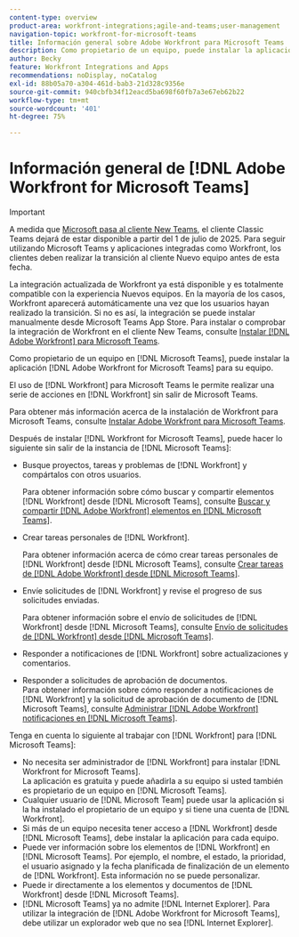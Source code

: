 ```yaml
---
content-type: overview
product-area: workfront-integrations;agile-and-teams;user-management
navigation-topic: workfront-for-microsoft-teams
title: Información general sobre Adobe Workfront para Microsoft Teams
description: Como propietario de un equipo, puede instalar la aplicación de  [!DNL Adobe Workfront for Microsoft Teams]  en su equipo.
author: Becky
feature: Workfront Integrations and Apps
recommendations: noDisplay, noCatalog
exl-id: 88b05a70-a304-461d-bab3-21d328c9356e
source-git-commit: 940cbfb34f12eacd5ba698f60fb7a3e67eb62b22
workflow-type: tm+mt
source-wordcount: '401'
ht-degree: 75%

---
```


# Información general de [!DNL Adobe Workfront for Microsoft Teams]

>[!IMPORTANT]
>
>A medida que [Microsoft pasa al cliente New Teams](https://learn.microsoft.com/en-us/microsoftteams/teams-classic-client-end-of-availability), el cliente Classic Teams dejará de estar disponible a partir del 1 de julio de 2025. Para seguir utilizando Microsoft Teams y aplicaciones integradas como Workfront, los clientes deben realizar la transición al cliente Nuevo equipo antes de esta fecha.
>
>La integración actualizada de Workfront ya está disponible y es totalmente compatible con la experiencia Nuevos equipos. En la mayoría de los casos, Workfront aparecerá automáticamente una vez que los usuarios hayan realizado la transición. Si no es así, la integración se puede instalar manualmente desde Microsoft Teams App Store. Para instalar o comprobar la integración de Workfront en el cliente New Teams, consulte [Instalar [!DNL Adobe Workfront] para Microsoft Teams](/help/quicksilver/workfront-integrations-and-apps/using-workfront-with-microsoft-teams/install-workfront-ms-teams.md).

Como propietario de un equipo en [!DNL Microsoft Teams], puede instalar la aplicación [!DNL Adobe Workfront for Microsoft Teams] para su equipo.

El uso de [!DNL Workfront] para Microsoft Teams le permite realizar una serie de acciones en [!DNL Workfront] sin salir de Microsoft Teams.

Para obtener más información acerca de la instalación de Workfront para Microsoft Teams, consulte [Instalar Adobe Workfront para Microsoft Teams](../../workfront-integrations-and-apps/using-workfront-with-microsoft-teams/install-workfront-ms-teams.md).

Después de instalar [!DNL Workfront for Microsoft Teams], puede hacer lo siguiente sin salir de la instancia de [!DNL Microsoft Teams]:

* Busque proyectos, tareas y problemas de [!DNL Workfront] y compártalos con otros usuarios.

  Para obtener información sobre cómo buscar y compartir elementos [!DNL Workfront] desde [!DNL Microsoft Teams], consulte [Buscar y compartir [!DNL Adobe Workfront] elementos en [!DNL Microsoft Teams]](../../workfront-integrations-and-apps/using-workfront-with-microsoft-teams/search-for-and-share-wf-items-in-ms-teams.md).

* Crear tareas personales de [!DNL Workfront].

  Para obtener información acerca de cómo crear tareas personales de [!DNL Workfront] desde [!DNL Microsoft Teams], consulte [Crear tareas de  [!DNL Adobe Workfront] desde [!DNL Microsoft Teams]](../../workfront-integrations-and-apps/using-workfront-with-microsoft-teams/create-workfront-tasks-from-ms-teams.md).

* Envíe solicitudes de [!DNL Workfront] y revise el progreso de sus solicitudes enviadas.

  Para obtener información sobre el envío de solicitudes de [!DNL Workfront] desde [!DNL Microsoft Teams], consulte [Envío de solicitudes de  [!DNL Workfront] desde [!DNL Microsoft Teams]](../../workfront-integrations-and-apps/using-workfront-with-microsoft-teams/submit-workfront-requests-from-ms-teams.md).

* Responder a notificaciones de [!DNL Workfront] sobre actualizaciones y comentarios.
* Responder a solicitudes de aprobación de documentos.\
   Para obtener información sobre cómo responder a notificaciones de [!DNL Workfront] y la solicitud de aprobación de documento de [!DNL Microsoft Teams], consulte [Administrar [!DNL Adobe Workfront] notificaciones en [!DNL Microsoft Teams]](../../workfront-integrations-and-apps/using-workfront-with-microsoft-teams/manage-wf-notifications-approval-requests-ms-teams.md).

Tenga en cuenta lo siguiente al trabajar con [!DNL Workfront] para [!DNL Microsoft Teams]:

* No necesita ser administrador de [!DNL Workfront] para instalar [!DNL Workfront for Microsoft Teams].\
   La aplicación es gratuita y puede añadirla a su equipo si usted también es propietario de un equipo en [!DNL Microsoft Teams].
* Cualquier usuario de [!DNL Microsoft Team] puede usar la aplicación si la ha instalado el propietario de un equipo y si tiene una cuenta de [!DNL Workfront].
* Si más de un equipo necesita tener acceso a [!DNL Workfront] desde [!DNL Microsoft Teams], debe instalar la aplicación para cada equipo.
* Puede ver información sobre los elementos de [!DNL Workfront] en [!DNL Microsoft Teams]. Por ejemplo, el nombre, el estado, la prioridad, el usuario asignado y la fecha planificada de finalización de un elemento de [!DNL Workfront]. Esta información no se puede personalizar.
* Puede ir directamente a los elementos y documentos de [!DNL Workfront] desde [!DNL Microsoft Teams].
* [!DNL Microsoft Teams] ya no admite [!DNL Internet Explorer]. Para utilizar la integración de [!DNL Adobe Workfront for Microsoft Teams], debe utilizar un explorador web que no sea [!DNL Internet Explorer].
